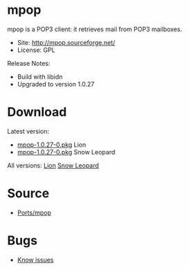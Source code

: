 

# mpop #

mpop is a POP3 client: it retrieves mail from POP3 mailboxes.

  * Site: http://mpop.sourceforge.net/
  * License: GPL

Release Notes:
  * Build with libidn
  * Upgraded to version 1.0.27


# Download #

Latest version:
  * [mpop-1.0.27-0.pkg](http://code.google.com/p/rudix/downloads/detail?name=mpop-1.0.27-0.pkg) Lion
  * [mpop-1.0.27-0.pkg](http://code.google.com/p/rudix-snowleopard/downloads/detail?name=mpop-1.0.27-0.pkg) Snow Leopard

All versions: [Lion](http://code.google.com/p/rudix/downloads/list?q=mpop) [Snow Leopard](http://code.google.com/p/rudix-snowleopard/downloads/list?q=mpop)

# Source #
  * [Ports/mpop](http://code.google.com/p/rudix/source/browse/Ports/mpop)

# Bugs #
  * [Know issues](http://code.google.com/p/rudix/issues/list?q=mpop)
